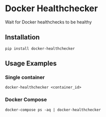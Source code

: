# Docker Healthchecker
Wait for Docker healthchecks to be healthy

## Installation
```
pip install docker-healthchecker
```

## Usage Examples
### Single container
```
docker-healthchecker <container_id>
```

### Docker Compose
```
docker-compose ps -aq | docker-healthchecker
```
